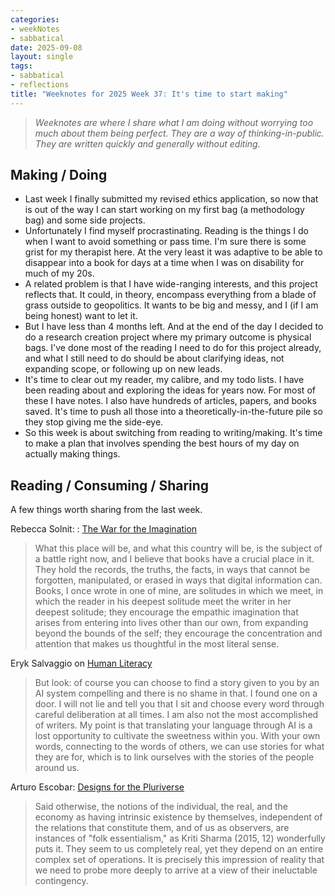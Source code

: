 ```yaml
---
categories:
- weekNotes
- sabbatical
date: 2025-09-08
layout: single
tags:
- sabbatical
- reflections
title: "Weeknotes for 2025 Week 37: It's time to start making"
---
```


> *Weeknotes are where I share what I am doing without worrying too much about them being perfect. They are a way of thinking-in-public. They are written quickly and generally without editing.*

## Making / Doing

- Last week I finally submitted my revised ethics application, so now that is out of the way I can start working on my first bag (a methodology bag) and some side projects.
- Unfortunately I find myself procrastinating. Reading is the things I do when I want to avoid something or pass time. I'm sure there is some grist for my therapist here. At the very least it was adaptive to be able to disappear into a book for days at a time when I was on disability for much of my 20s.
- A related problem is that I have wide-ranging interests, and this project reflects that. It could, in theory, encompass everything from a blade of grass outside to geopolitics. It wants to be big and messy, and I (if I am being honest) want to let it.
- But I have less than 4 months left. And at the end of the day I decided to do a research creation project where my primary outcome is physical bags. I've done most of the reading I need to do for this project already, and what I still need to do should be about clarifying ideas, not expanding scope, or following up on new leads.
- It's time to clear out my reader, my calibre, and my todo lists. I have been reading about and exploring the ideas for years now. For most of these I have notes. I also have hundreds of articles, papers, and books saved. It's time to push all those into a theoretically-in-the-future pile so they stop giving me the side-eye.
- So this week is about switching from reading to writing/making. It's time to make a plan that involves spending the best hours of my day on actually making things.

## Reading / Consuming / Sharing

A few things worth sharing from the last week.

Rebecca Solnit: : [The War for the Imagination](https://www.meditationsinanemergency.com/the-war-for-the-imagination/)

> What this place will be, and what this country will be, is the subject of a battle right now, and I believe that books have a crucial place in it. They hold the records, the truths, the facts, in ways that cannot be forgotten, manipulated, or erased in ways that digital information can. Books, I once wrote in one of mine, are solitudes in which we meet, in which the reader in his deepest solitude meet the writer in her deepest solitude; they encourage the empathic imagination that arises from entering into lives other than our own, from expanding beyond the bounds of the self; they encourage the concentration and attention that makes us thoughtful in the most literal sense.

Eryk Salvaggio on [Human Literacy](https://mail.cyberneticforests.com/human-literacy/)

> But look: of course you can choose to find a story given to you by an AI system compelling and there is no shame in that. I found one on a door. I will not lie and tell you that I sit and choose every word through careful deliberation at all times. I am also not the most accomplished of writers. My point is that translating your language through AI is a lost opportunity to cultivate the sweetness within you. With your own words, connecting to the words of others, we can use stories for what they are for, which is to link ourselves with the stories of the people around us.

Arturo Escobar: [Designs for the Pluriverse](https://www.dukeupress.edu/designs-for-the-pluriverse)

> Said otherwise, the notions of the individual, the real, and the economy as having intrinsic existence by themselves, independent of the relations that constitute them, and of us as observers, are instances of "folk essentialism," as Kriti Sharma (2015, 12) wonderfully puts it. They seem to us completely real, yet they depend on an entire complex set of operations. It is precisely this impression of reality that we need to probe more deeply to arrive at a view of their ineluctable contingency.
